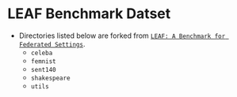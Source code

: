 # LEAF Benchmark Datset
* Directories listed below are forked from [`LEAF: A Benchmark for Federated Settings`](https://github.com/TalwalkarLab/leaf).
    * `celeba`
    * `femnist`
    * `sent140`
    * `shakespeare`
    * `utils`
